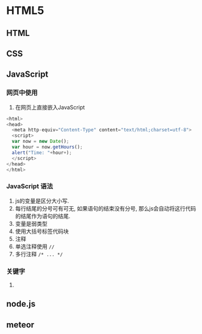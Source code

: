 # HTML5

## HTML

## CSS

## JavaScript

### 网页中使用
1. 在网页上直接嵌入JavaScript
```javascript
<html>
<head>
  <meta http-equiv="Content-Type" content="text/html;charset=utf-8">
  <script>
  var now = new Date();
  var hour = now.getHours();
  alert("Time: "+hour+);
  </script>
</head>
</html>
```


### JavaScript 语法
1. js的变量是区分大小写.
2. 每行结尾的分号可有可无, 如果语句的结束没有分号, 那么js会自动将这行代码的结尾作为语句的结尾.
3. 变量是弱类型
4. 使用大括号标签代码块
5. 注释
  1. 单选注释使用 `//`
  2. 多行注释 `/* ... */`

### 关键字
1. 


## node.js

## meteor
